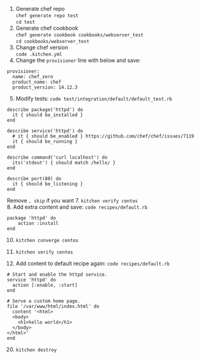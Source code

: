 

1. Generate chef repo  
    `chef generate repo test`  
    `cd test`  
2. Generate chef cookbook  
    `chef generate cookbook cookbooks/webserver_test`  
    `cd cookbooks/webserver_test`  
3. Change chef version  
    `code .kitchen.yml`  
4. Change the `provisioner` line with below and save:  
```
provisioner:
  name: chef_zero
  product_name: chef
  product_version: 14.12.3
```  
5. Modify tests: `code test/integration/default/default_test.rb` 
```
describe package('httpd') do
  it { should be_installed }
end

describe service('httpd') do
  # it { should be_enabled } https://github.com/chef/chef/issues/7119
  it { should be_running }
end

describe command('curl localhost') do
  its('stdout') { should match /hello/ }
end

describe port(80) do
  it { should be_listening }
end
```   
Remove `, skip` if you want
7. `kitchen verify centos`  
8. Add extra content and save:  `code recipes/default.rb`  
```
package 'httpd' do
    action :install
end
```   
10. `kitchen converge centos`
11. `kitchen verify centos`

12. Add content to default recipe again:  `code recipes/default.rb`   
```
# Start and enable the httpd service.
service 'httpd' do
  action [:enable, :start]
end

# Serve a custom home page.
file '/var/www/html/index.html' do
  content '<html>
  <body>
    <h1>hello world</h1>
  </body>
</html>'
end
```


20. `kitchen destroy`  
